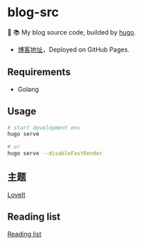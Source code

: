 # blog-src

:see_no_evil: :books:  My blog source code, builded by [hugo](https://github.com/gohugoio/hugo).

- [博客地址](https://shipengqi.github.io)，Deployed on GitHub Pages.

## Requirements
- Golang

## Usage
```bash
# start development env
hugo serve

# or 
hugo serve --disableFastRender
```

## 主题
[LoveIt](https://github.com/dillonzq/LoveIt)

## Reading list
[Reading list](./SUMMARY.md)